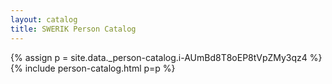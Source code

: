 ```yaml
---
layout: catalog
title: SWERIK Person Catalog
---
```

{% assign p = site.data._person-catalog.i-AUmBd8T8oEP8tVpZMy3qz4 %}
{% include person-catalog.html p=p %}

